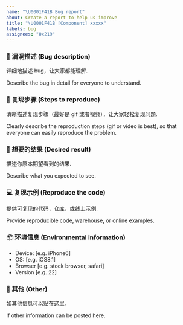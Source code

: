 ```yaml
---
name: "\U0001F41B Bug report"
about: Create a report to help us improve
title: "\U0001F41B [Component] xxxxx"
labels: bug
assignees: "0x219"
---
```


### 🐛 漏洞描述 (Bug description)

详细地描述 bug，让大家都能理解.

Describe the bug in detail for everyone to understand.

### 🐾 复现步骤 (Steps to reproduce)

清晰描述复现步骤（最好是 gif 或者视频），让大家轻松复现问题.

Clearly describe the reproduction steps (gif or video is best), so that everyone can easily reproduce the problem.

### 🌈 想要的结果 (Desired result)

描述你原本期望看到的结果.

Describe what you expected to see.

### 💻 复现示例 (Reproduce the code)

提供可复现的代码，仓库，或线上示例.

Provide reproducible code, warehouse, or online examples.

### 📦 环境信息 (Environmental information)

- Device: [e.g. iPhone6]
- OS: [e.g. iOS8.1]
- Browser [e.g. stock browser, safari]
- Version [e.g. 22]

### 🔖 其他 (Other)

如其他信息可以贴在这里.

If other information can be posted here.
